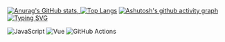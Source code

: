 [![Anurag's GitHub stats](https://github-readme-stats.vercel.app/api?username=jo87jimmy&show=reviews,discussions_started,discussions_answered,prs_merged,prs_merged_percentage&show_icons=true&theme=flag-india&locale=zh-tw&include_all_commits=true&count_private=true&rank_icon=percentile&number_format=long&custom_title=jo87jimmy's_GitHub&card_width=800px&count_private=true),
![Top Langs](https://github-readme-stats.vercel.app/api/top-langs/?username=jo87jimmy&layout=compact&theme=flag-india&card_width=800px)](https://github.com/jo87jimmy/)
[![Ashutosh's github activity graph](https://github-readme-activity-graph.vercel.app/graph?username=jo87jimmy&theme=tokyo-day)](https://github.com/ashutosh00710/github-readme-activity-graph)
[![Typing SVG](https://readme-typing-svg.herokuapp.com?font=Fira+Code&size=24&pause=1000&color=22C2E1&width=435&lines=Hello!+I'm+a+Frontend+Developer;I+love+coding+with+Vue+and+Go)](https://git.io/typing-svg)



![JavaScript](https://img.shields.io/badge/Code-JavaScript-yellow)
![Vue](https://img.shields.io/badge/Framework-Vue-42b883)
![GitHub Actions](https://img.shields.io/badge/CI-GitHub%20Actions-blue)



